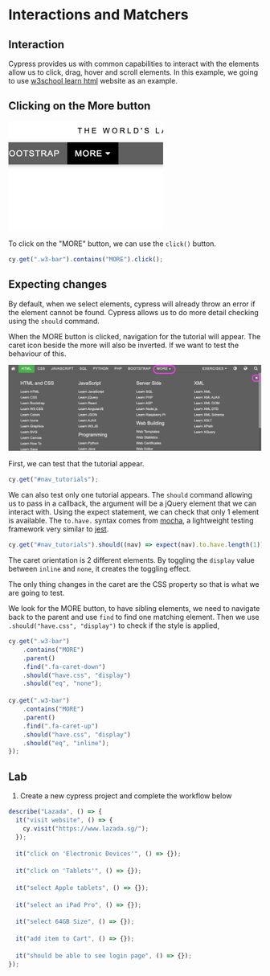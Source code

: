 # Interactions and Matchers

## Interaction

Cypress provides us with common capabilities to interact with the elements allow us to click, drag, hover and scroll elements.
In this example, we going to use [w3school learn html](https://www.w3schools.com/html/default.asp) website as an example.

## Clicking on the More button

![more](_media/more.png)

To click on the "MORE" button, we can use the `click()` button.

```js
cy.get(".w3-bar").contains("MORE").click();
```

## Expecting changes

By default, when we select elements, cypress will already throw an error if the element cannot be found. Cypress allows us to do more detail checking using the `should` command.

When the MORE button is clicked, navigation for the tutorial will appear. The caret icon beside the more will also be inverted. If we want to test the behaviour of this.

![nav-tutorial](_media/nav-tutorial.png)

First, we can test that the tutorial appear.

```js
cy.get("#nav_tutorials");
```

We can also test only one tutorial appears. The `should` command allowing us to pass in a callback, the argument will be a jQuery element that we can interact with. Using the expect statement, we can check that only 1 element is available. The `to.have.` syntax comes from [mocha](https://mochajs.org/), a lightweight testing framework very similar to [jest](https://jestjs.io/).

```js
cy.get("#nav_tutorials").should((nav) => expect(nav).to.have.length(1));
```

The caret orientation is 2 different elements. By toggling the `display` value between `inline` and `none`, it creates the toggling effect.

The only thing changes in the caret are the CSS property so that is what we are going to test.

We look for the MORE button, to have sibling elements, we need to navigate back to the parent and use `find` to find one matching element. Then we use `.should("have.css", "display")` to check if the style is applied,

```js
cy.get(".w3-bar")
	.contains("MORE")
	.parent()
	.find(".fa-caret-down")
	.should("have.css", "display")
	.should("eq", "none");

cy.get(".w3-bar")
	.contains("MORE")
	.parent()
	.find(".fa-caret-up")
	.should("have.css", "display")
	.should("eq", "inline");
});
```

## Lab

1. Create a new cypress project and complete the workflow below

```js
describe("Lazada", () => {
  it("visit website", () => {
    cy.visit("https://www.lazada.sg/");
  });

  it("click on 'Electronic Devices'", () => {});

  it("click on 'Tablets'", () => {});

  it("select Apple tablets", () => {});

  it("select an iPad Pro", () => {});

  it("select 64GB Size", () => {});

  it("add item to Cart", () => {});

  it("should be able to see login page", () => {});
});
```
